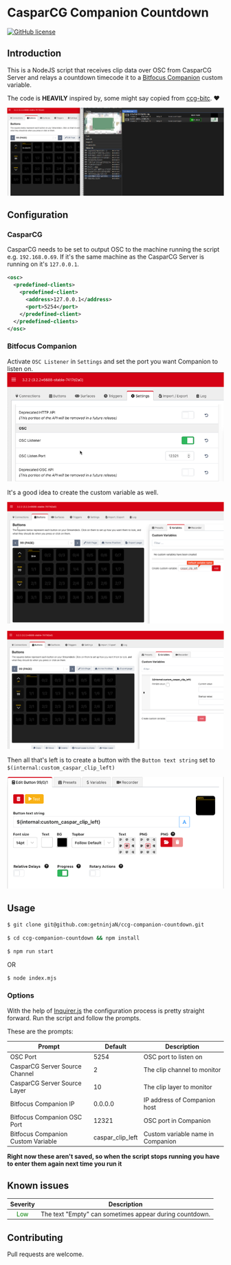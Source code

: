 # CasparCG Companion Countdown

[![GitHub license](https://img.shields.io/badge/license-ISC-blue.svg?style=flat-square)](https://raw.githubusercontent.com/getninjan/ccg-companion-countdown/main/LICENSE)

## Introduction
This is a NodeJS script that receives clip data over OSC from CasparCG Server and relays a countdown timecode it to a [Bitfocus Companion](https://bitfocus.io/companion) custom variable.

The code is **HEAVILY** inspired by, some might say copied from [ccg-bitc](https://github.com/GuildTV/ccg-bitc). :heart:

![](docs/screenshot.png)

## Configuration
### CasparCG
CasparCG needs to be set to output OSC to the machine running the script e.g. `192.168.0.69`. If it's the same machine as the CasparCG Server is running on it's `127.0.0.1`.

```xml
<osc>
  <predefined-clients>
    <predefined-client>
      <address>127.0.0.1</address>
      <port>5254</port>
    </predefined-client>
  </predefined-clients>
</osc>
```

### Bitfocus Companion
Activate `OSC Listener` in `Settings` and set the port you want Companion to listen on.
![](docs/companion-osc.png)

It's a good idea to create the custom variable as well.

![](docs/companion-variable-1.png)

![](docs/companion-variable-2.png)

Then all that's left is to create a button with the `Button text string` set to `$(internal:custom_caspar_clip_left)`

![](docs/companion-button.png)


## Usage
```bash
$ git clone git@github.com:getninjaN/ccg-companion-countdown.git
```
```bash
$ cd ccg-companion-countdown && npm install
```
```bash
$ npm run start
```
OR
```bash
$ node index.mjs
```

### Options
With the help of [Inquirer.js](https://github.com/SBoudrias/Inquirer.js) the configuration process is pretty straight forward. Run the script and follow the prompts.

These are the prompts:

| Prompt | Default | Description |
|-|-|-|
| OSC Port | 5254 | OSC port to listen on |
| CasparCG Server Source Channel | 2 | The clip channel to monitor |
| CasparCG Server Source Layer | 10 | The clip layer to monitor |
| Bitfocus Companion IP | 0.0.0.0 | IP address of Companion host |
| Bitfocus Companion OSC Port | 12321 | OSC port in Companion |
| Bitfocus Companion Custom Variable | caspar_clip_left | Custom variable name in Companion |

**Right now these aren't saved, so when the script stops running you have to enter them again next time you run it**

## Known issues
| Severity | Description |
|:-:|-|
| <span style="color: green;">Low</span> | The text "Empty" can sometimes appear during countdown. |

## Contributing
Pull requests are welcome.
